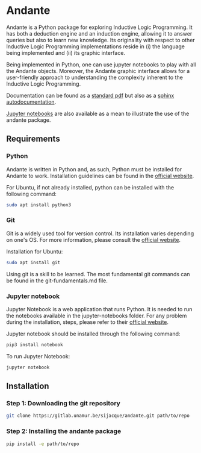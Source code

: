 # Andante

Andante is a Python package for exploring Inductive Logic Programming. It has
both a deduction engine and an induction engine, allowing it to answer queries
but also to learn new knowledge. Its originality with respect to other
Inductive Logic Programming implementations reside in (i) the language being
implemented and (ii) its graphic interface.

Being implemented in Python, one can use jupyter notebooks to play with all the
Andante objects. Moreover, the Andante graphic interface allows for a
user-friendly approach to understanding the complexity inherent to the
Inductive Logic Programming.

Documentation can be found as a [standard
pdf](./documentation/Documentation/main.pdf) but also as a [sphinx
autodocumentation](./sphinx-autodocumentation/html/index.html).

[Jupyter notebooks](./jupyter-notebooks) are also available as a mean to
illustrate the use of the andante package.

## Requirements

### Python
Andante is written in Python and, as such, Python must be installed for Andante
to work. Installation guidelines can be found in the [official
website](https://www.python.org).

For Ubuntu, if not already installed, python can be installed with the
following command:
```bash
sudo apt install python3
```

### Git
Git is a widely used tool for version control. Its installation varies
depending on one's OS. For more information, please consult the [official
website](https://git-scm.com).

Installation for Ubuntu:
```bash
sudo apt install git
```

Using git is a skill to be learned. The most fundamental git commands can be
found in the git-fundamentals.md file.

### Jupyter notebook
Jupyter Notebook is a web application that runs Python. It is needed to run the
notebooks available in the jupyter-notebooks folder. For any problem during the
installation, steps, please refer to their [official
website](https://jupyter.org).

Jupyter notebook should be installed through the following command:
```bash
pip3 install notebook
```
To run Jupyter Notebook:
```bash
jupyter notebook
```

## Installation

### Step 1: Downloading the git repository 
```bash
git clone https://gitlab.unamur.be/sijacque/andante.git path/to/repo
```

### Step 2: Installing the andante package
```bash
pip install -e path/to/repo
```

